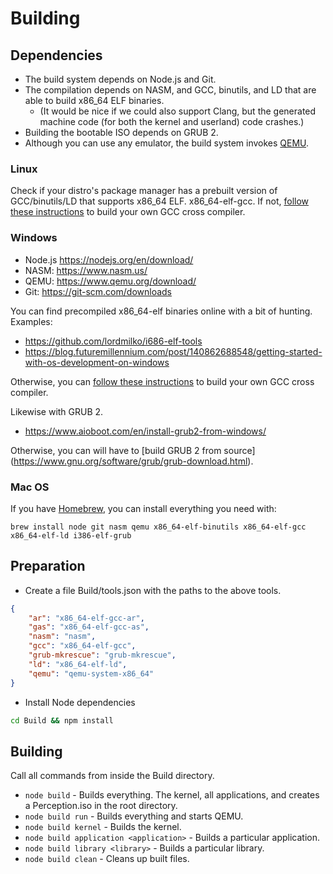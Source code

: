 # Building

## Dependencies
- The build system depends on Node.js and Git.
- The compilation depends on NASM, and GCC, binutils, and LD that are able to build x86_64 ELF binaries.
  - (It would be nice if we could also support Clang, but the generated machine code (for both the kernel and userland) code crashes.)
- Building the bootable ISO depends on GRUB 2.
- Although you can use any emulator, the build system invokes [QEMU](https://www.qemu.org/).

### Linux
Check if your distro's package manager has a prebuilt version of GCC/binutils/LD that supports x86_64 ELF. x86_64-elf-gcc. If not, [follow these instructions](https://wiki.osdev.org/GCC_Cross-Compiler) to build your own GCC cross compiler.

### Windows
- Node.js https://nodejs.org/en/download/
- NASM: https://www.nasm.us/
- QEMU: https://www.qemu.org/download/
- Git: https://git-scm.com/downloads

You can find precompiled x86_64-elf binaries online with a bit of hunting. Examples:
- https://github.com/lordmilko/i686-elf-tools
- https://blog.futuremillennium.com/post/140862688548/getting-started-with-os-development-on-windows

Otherwise, you can [follow these instructions](https://wiki.osdev.org/GCC_Cross-Compiler) to build your own GCC cross compiler.

Likewise with GRUB 2.
- https://www.aioboot.com/en/install-grub2-from-windows/

Otherwise, you can will have to [build GRUB 2 from source] (https://www.gnu.org/software/grub/grub-download.html).

### Mac OS
If you have [Homebrew](https://brew.sh/), you can install everything you need with:

`brew install node git nasm qemu x86_64-elf-binutils x86_64-elf-gcc x86_64-elf-ld i386-elf-grub`

## Preparation
- Create a file Build/tools.json with the paths to the above tools.
```json
{
	"ar": "x86_64-elf-gcc-ar",
	"gas": "x86_64-elf-gcc-as",
	"nasm": "nasm",
	"gcc": "x86_64-elf-gcc",
	"grub-mkrescue": "grub-mkrescue",
	"ld": "x86_64-elf-ld",
	"qemu": "qemu-system-x86_64"
}
```

- Install Node dependencies
```sh
cd Build && npm install
```

## Building
Call all commands from inside the Build directory.

- `node build` - Builds everything. The kernel, all applications, and creates a Perception.iso in the root directory.
- `node build run` - Builds everything and starts QEMU.
- `node build kernel` - Builds the kernel.
- `node build application <application>` - Builds a particular application.
- `node build library <library>` - Builds a particular library.
- `node build clean` - Cleans up built files.
